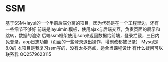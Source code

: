 # SSM
基于SSM+layui的一个半前后端分离的项目，因为代码是在一个工程里边，还有一些细节不够好
前端是layuimini模板，使用ajax与后端交互，负责页面的展示和跳转，数据的渲染
后端ssm框架使用json来返回数据给前端，登录拦截，三日内免登录，aop日志功能（页面的一些登录退出操作，增删改都被记录） Mysql是8.0的
本项目是我复习ssm写的，没有太多亮点，适合当课程设计
有什么疑问可以联系我 QQ2579623115
